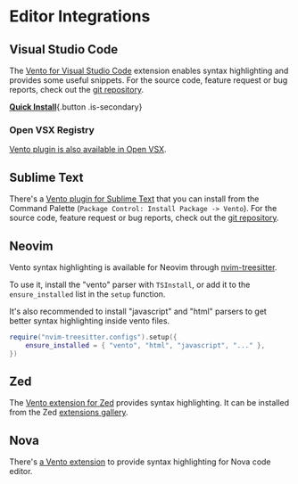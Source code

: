 # Editor Integrations

## Visual Studio Code

The
[Vento for Visual Studio Code](https://marketplace.visualstudio.com/items?itemName=oscarotero.vento-syntax)
extension enables syntax highlighting and provides some useful snippets. For the source code, feature request or bug reports, check out the [git repository](https://github.com/ventojs/vscode-vento).

[**Quick Install**](vscode:extension/oscarotero.vento-syntax){.button .is-secondary}

### Open VSX Registry

[Vento plugin is also available in Open VSX](https://open-vsx.org/extension/oscarotero/vento-syntax).

## Sublime Text

There's a [Vento plugin for Sublime Text](https://packagecontrol.io/packages/Vento) that you can install from the Command Palette (`Package Control: Install Package -> Vento`). For the source code, feature request or bug reports, check out the [git repository](https://github.com/ventojs/sublime-vento).

## Neovim

Vento syntax highlighting is available for Neovim through
[nvim-treesitter](https://github.com/nvim-treesitter/nvim-treesitter).

To use it, install the "vento" parser with `TSInstall`, or add it to the
`ensure_installed` list in the `setup` function.

It's also recommended to install "javascript" and "html" parsers to get better
syntax highlighting inside vento files.

```lua
require("nvim-treesitter.configs").setup({
    ensure_installed = { "vento", "html", "javascript", "..." },
})
```

## Zed

The [Vento extension for Zed](https://github.com/dz4k/zed-vento) provides syntax
highlighting. It can be installed from the Zed
[extensions gallery](https://zed.dev/docs/extensions/installing-extensions).

## Nova

There's [a Vento extension](https://extensions.panic.com/extensions/ca.adrianlorenzana/ca.adrianlorenzana.Vento/) to provide syntax highlighting for Nova code editor.
